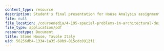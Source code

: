 ```yaml
---
content_type: resource
description: Student's final presentation for House Analysis assignment.
file: null
file_location: /coursemedia/4-195-special-problems-in-architectural-design-spring-2005/56256db413341a3568b9015cdc0912f1_perduestone.pdf
file_type: application/pdf
resourcetype: Document
title: Stone House, Tavole Italy
uid: 56256db4-1334-1a35-68b9-015cdc0912f1
---
```

